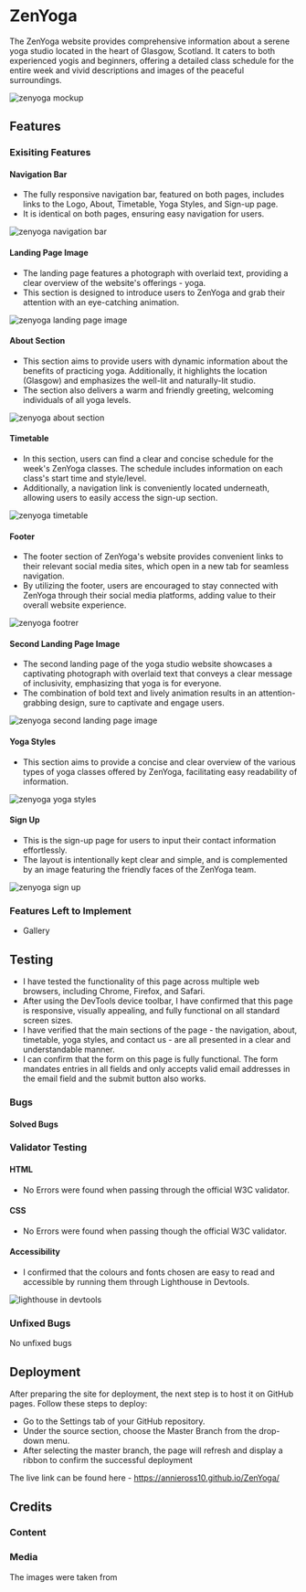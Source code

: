 # ZenYoga
The ZenYoga website provides comprehensive information about a serene yoga studio located in the heart of Glasgow, Scotland. It caters to both experienced yogis and beginners, offering a detailed class schedule for the entire week and vivid descriptions and images of the peaceful surroundings.

![zenyoga mockup](/assets/images/screenshots/zenyoga-mockup.png)

## Features
### Exisiting Features
#### Navigation Bar
- The fully responsive navigation bar, featured on both pages, includes links to the Logo, About, Timetable, Yoga Styles, and Sign-up page. 
- It is identical on both pages, ensuring easy navigation for users.
 
![zenyoga navigation bar](/assets/images/screenshots/zenyoga-header.png)

#### Landing Page Image
- The landing page features a photograph with overlaid text, providing a clear overview of the website's offerings - yoga. 
- This section is designed to introduce users to ZenYoga and grab their attention with an eye-catching animation.

![zenyoga landing page image](/assets/images/screenshots/zenyoga-firstpage.png)

#### About Section
- This section aims to provide users with dynamic information about the benefits of practicing yoga. Additionally, it highlights the location (Glasgow) and emphasizes the well-lit and naturally-lit studio. 
- The section also delivers a warm and friendly greeting, welcoming individuals of all yoga levels.

![zenyoga about section](/assets/images/screenshots/zenyoga-about.png)

#### Timetable
- In this section, users can find a clear and concise schedule for the week's ZenYoga classes. The schedule includes information on each class's start time and style/level. 
- Additionally, a navigation link is conveniently located underneath, allowing users to easily access the sign-up section.

![zenyoga timetable](/assets/images/screenshots/zenyoga-timetable.png)

#### Footer
- The footer section of ZenYoga's website provides convenient links to their relevant social media sites, which open in a new tab for seamless navigation. 
- By utilizing the footer, users are encouraged to stay connected with ZenYoga through their social media platforms, adding value to their overall website experience.

![zenyoga footrer](/assets/images/screenshots/zenyoga-footer.png)

#### Second Landing Page Image
- The second landing page of the yoga studio website showcases a captivating photograph with overlaid text that conveys a clear message of inclusivity, emphasizing that yoga is for everyone. 
- The combination of bold text and lively animation results in an attention-grabbing design, sure to captivate and engage users.

![zenyoga second landing page image](/assets/images/screenshots/zenyoga-secondpage.png)

#### Yoga Styles
- This section aims to provide a concise and clear overview of the various types of yoga classes offered by ZenYoga, facilitating easy readability of information.

![zenyoga yoga styles](/assets/images/screenshots/zenyoga-yogastyles.png)

#### Sign Up
- This is the sign-up page for users to input their contact information effortlessly. 
- The layout is intentionally kept clear and simple, and is complemented by an image featuring the friendly faces of the ZenYoga team.

![zenyoga sign up](/assets/images/screenshots/zenyoga-signup.png)

### Features Left to Implement
- Gallery

## Testing
- I have tested the functionality of this page across multiple web browsers, including Chrome, Firefox, and Safari.
- After using the DevTools device toolbar, I have confirmed that this page is responsive, visually appealing, and fully functional on all standard screen sizes.
- I have verified that the main sections of the page - the navigation, about, timetable, yoga styles, and contact us - are all presented in a clear and understandable manner.
- I can confirm that the form on this page is fully functional. The form mandates entries in all fields and only accepts valid email addresses in the email field and the submit button also works.

### Bugs
#### Solved Bugs

### Validator Testing

#### HTML
- No Errors were found when passing through the official W3C validator.
#### CSS
- No Errors were found when passing though the official W3C validator.

#### Accessibility 
 - I confirmed that the colours and fonts chosen are easy to read and accessible by running them through Lighthouse in Devtools.

![lighthouse in devtools](/assets/images/screenshots/zenyoga-lighthouse.png)

### Unfixed Bugs
No unfixed bugs

## Deployment
After preparing the site for deployment, the next step is to host it on GitHub pages. Follow these steps to deploy:

- Go to the Settings tab of your GitHub repository.
- Under the source section, choose the Master Branch from the drop-down menu.
- After selecting the master branch, the page will refresh and display a ribbon to confirm the successful deployment

The live link can be found here -  https://annieross10.github.io/ZenYoga/

## Credits
### Content
### Media
The images were taken from
